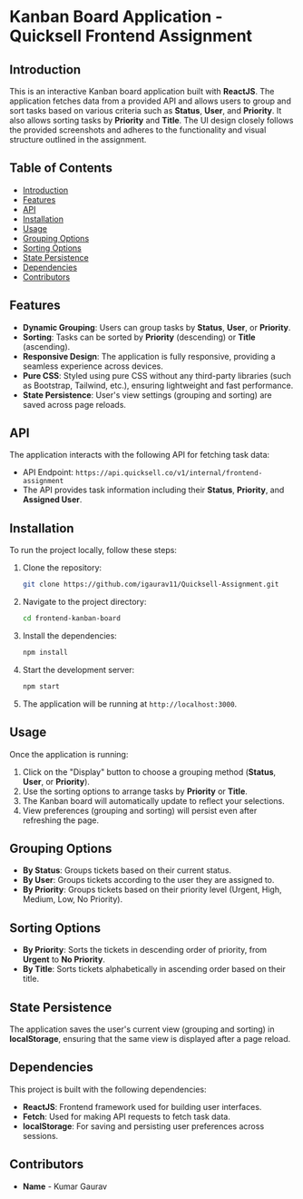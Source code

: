 # Kanban Board Application - Quicksell Frontend Assignment

## Introduction

This is an interactive Kanban board application built with **ReactJS**. The application fetches data from a provided API and allows users to group and sort tasks based on various criteria such as **Status**, **User**, and **Priority**. It also allows sorting tasks by **Priority** and **Title**. The UI design closely follows the provided screenshots and adheres to the functionality and visual structure outlined in the assignment.

## Table of Contents

- [Introduction](#introduction)
- [Features](#features)
- [API](#api)
- [Installation](#installation)
- [Usage](#usage)
- [Grouping Options](#grouping-options)
- [Sorting Options](#sorting-options)
- [State Persistence](#state-persistence)
- [Dependencies](#dependencies)
- [Contributors](#contributors)

## Features

- **Dynamic Grouping**: Users can group tasks by **Status**, **User**, or **Priority**.
- **Sorting**: Tasks can be sorted by **Priority** (descending) or **Title** (ascending).
- **Responsive Design**: The application is fully responsive, providing a seamless experience across devices.
- **Pure CSS**: Styled using pure CSS without any third-party libraries (such as Bootstrap, Tailwind, etc.), ensuring lightweight and fast performance.
- **State Persistence**: User's view settings (grouping and sorting) are saved across page reloads.

## API

The application interacts with the following API for fetching task data:

- API Endpoint: `https://api.quicksell.co/v1/internal/frontend-assignment`
- The API provides task information including their **Status**, **Priority**, and **Assigned User**.

## Installation

To run the project locally, follow these steps:

1. Clone the repository:
    ```bash
    git clone https://github.com/igaurav11/Quicksell-Assignment.git
    ```

2. Navigate to the project directory:
    ```bash
    cd frontend-kanban-board
    ```

3. Install the dependencies:
    ```bash
    npm install
    ```

4. Start the development server:
    ```bash
    npm start
    ```

5. The application will be running at `http://localhost:3000`.

## Usage

Once the application is running:

1. Click on the "Display" button to choose a grouping method (**Status**, **User**, or **Priority**).
2. Use the sorting options to arrange tasks by **Priority** or **Title**.
3. The Kanban board will automatically update to reflect your selections.
4. View preferences (grouping and sorting) will persist even after refreshing the page.

## Grouping Options

- **By Status**: Groups tickets based on their current status.
- **By User**: Groups tickets according to the user they are assigned to.
- **By Priority**: Groups tickets based on their priority level (Urgent, High, Medium, Low, No Priority).

## Sorting Options

- **By Priority**: Sorts the tickets in descending order of priority, from **Urgent** to **No Priority**.
- **By Title**: Sorts tickets alphabetically in ascending order based on their title.

## State Persistence

The application saves the user's current view (grouping and sorting) in **localStorage**, ensuring that the same view is displayed after a page reload.

## Dependencies

This project is built with the following dependencies:

- **ReactJS**: Frontend framework used for building user interfaces.
- **Fetch**: Used for making API requests to fetch task data.
- **localStorage**: For saving and persisting user preferences across sessions.

## Contributors

- **Name** - Kumar Gaurav
